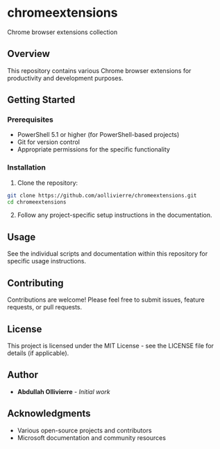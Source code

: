 ﻿# chromeextensions

Chrome browser extensions collection

## Overview

This repository contains various Chrome browser extensions for productivity and development purposes.

## Getting Started

### Prerequisites

- PowerShell 5.1 or higher (for PowerShell-based projects)
- Git for version control
- Appropriate permissions for the specific functionality

### Installation

1. Clone the repository:
```bash
git clone https://github.com/aollivierre/chromeextensions.git
cd chromeextensions
```

2. Follow any project-specific setup instructions in the documentation.

## Usage

See the individual scripts and documentation within this repository for specific usage instructions.

## Contributing

Contributions are welcome! Please feel free to submit issues, feature requests, or pull requests.

## License

This project is licensed under the MIT License - see the LICENSE file for details (if applicable).

## Author

- **Abdullah Ollivierre** - *Initial work*

## Acknowledgments

- Various open-source projects and contributors
- Microsoft documentation and community resources
